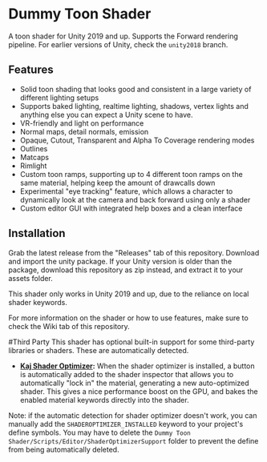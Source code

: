 # Dummy Toon Shader
A toon shader for Unity 2019 and up. Supports the Forward rendering pipeline. For earlier versions of Unity, check the `unity2018` branch.

## Features
* Solid toon shading that looks good and consistent in a large variety of different lighting setups
* Supports baked lighting, realtime lighting, shadows, vertex lights and anything else you can expect a Unity scene to have.
* VR-friendly and light on performance
* Normal maps, detail normals, emission
* Opaque, Cutout, Transparent and Alpha To Coverage rendering modes
* Outlines
* Matcaps
* Rimlight
* Custom toon ramps, supporting up to 4 different toon ramps on the same material, helping keep the amount of drawcalls down
* Experimental "eye tracking" feature, which allows a character to dynamically look at the camera and back forward using only a shader
* Custom editor GUI with integrated help boxes and a clean interface

## Installation
Grab the latest release from the "Releases" tab of this repository. Download and import the unity package. If your Unity version is older than the package, download this repository as zip instead, and extract it to your assets folder.

This shader only works in Unity 2019 and up, due to the reliance on local shader keywords.

For more information on the shader or how to use features, make sure to check the Wiki tab of this repository.

#Third Party
This shader has optional built-in support for some third-party libraries or shaders. These are automatically detected.
* **[Kaj Shader Optimizer](https://github.com/DarthShader/Kaj-Unity-Shaders):** When the shader optimizer is installed, a button is automatically added to the shader inspector that allows you to automatically "lock in" the material, generating a new auto-optimized shader. This gives a nice performance boost on the GPU, and bakes the enabled material keywords directly into the shader.

Note: if the automatic detection for shader optimizer doesn't work, you can manually add the `SHADEROPTIMIZER_INSTALLED` keyword to your project's define symbols. You may have to delete the `Dummy Toon Shader/Scripts/Editor/ShaderOptimizerSupport` folder to prevent the define from being automatically deleted.
